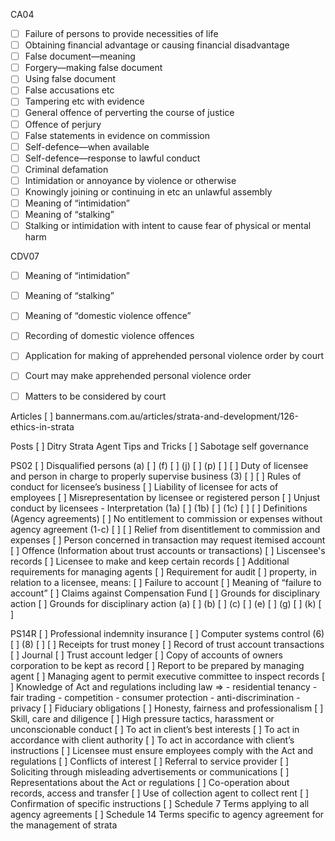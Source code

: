 
CA04
- [ ] Failure of persons to provide necessities of life
- [ ] Obtaining financial advantage or causing financial disadvantage
- [ ] False document—meaning
- [ ] Forgery—making false document
- [ ] Using false document
- [ ] False accusations etc
- [ ] Tampering etc with evidence
- [ ] General offence of perverting the course of justice
- [ ] Offence of perjury
- [ ] False statements in evidence on commission
- [ ] Self-defence—when available
- [ ] Self-defence—response to lawful conduct
- [ ] Criminal defamation
- [ ] Intimidation or annoyance by violence or otherwise
- [ ] Knowingly joining or continuing in etc an unlawful assembly
- [ ] Meaning of “intimidation”
- [ ] Meaning of “stalking”
- [ ] Stalking or intimidation with intent to cause fear of physical or mental harm

CDV07
- [ ] Meaning of “intimidation”
- [ ] Meaning of “stalking”
- [ ] Meaning of “domestic violence offence”
- [ ] Recording of domestic violence offences
- [ ] Application for making of apprehended personal violence order by court
- [ ] Court may make apprehended personal violence order
- [ ] Matters to be considered by court


Articles
[ ] bannermans.com.au/articles/strata-and-development/126-ethics-in-strata

Posts
[ ] Ditry Strata Agent Tips and Tricks
[ ] Sabotage self governance

PS02
[ ] Disqualified persons 
   (a) [ ] 
   (f) [ ] 
   (j) [ ] 
   (p) [ ]
[ ] Duty of licensee and person in charge to properly supervise business 
   (3) [ ]
[ ] Rules of conduct for licensee’s business
[ ] Liability of licensee for acts of employees
[ ] Misrepresentation by licensee or registered person
[ ] Unjust conduct by licensees - Interpretation 
  (1a) [ ] 
  (1b) [ ] 
  (1c) [ ]
[ ] Definitions (Agency agreements)
[ ] No entitlement to commission or expenses without agency agreement 
  (1-c) [ ]
[ ] Relief from disentitlement to commission and expenses
[ ] Person concerned in transaction may request itemised account
[ ] Offence (Information about trust accounts or transactions)
[ ] Liscensee's records
[ ] Licensee to make and keep certain records
[ ] Additional requirements for managing agents
[ ] Requirement for audit
[ ] property, in relation to a licensee, means:
[ ] Failure to account
[ ] Meaning of “failure to account”
[ ] Claims against Compensation Fund
[ ] Grounds for disciplinary action
[ ] Grounds for disciplinary action 
  (a) [ ] 
  (b) [ ] 
  (c) [ ] 
  (e) [ ] 
  (g) [ ] 
  (k) [ ]

PS14R
[ ] Professional indemnity insurance
[ ] Computer systems control 
   (6) [ ] 
   (8) [ ]
[ ] Receipts for trust money
[ ] Record of trust account transactions
[ ] Journal
[ ] Trust account ledger
[ ] Copy of accounts of owners corporation to be kept as record
[ ] Report to be prepared by managing agent
[ ] Managing agent to permit executive committee to inspect records
[ ] Knowledge of Act and regulations
    including law =>
    - residential tenancy
    - fair trading
    - competition
    - consumer protection
    - anti-discrimination
    - privacy
[ ] Fiduciary obligations
[ ] Honesty, fairness and professionalism
[ ] Skill, care and diligence
[ ] High pressure tactics, harassment or unconscionable conduct
[ ] To act in client’s best interests
[ ] To act in accordance with client authority
[ ] To act in accordance with client’s instructions
[ ] Licensee must ensure employees comply with the Act and regulations
[ ] Conflicts of interest
[ ] Referral to service provider
[ ] Soliciting through misleading advertisements or communications
[ ] Representations about the Act or regulations
[ ] Co-operation about records, access and transfer
[ ] Use of collection agent to collect rent
[ ] Confirmation of specific instructions
[ ] Schedule 7 Terms applying to all agency agreements
[ ] Schedule 14 Terms specific to agency agreement for the management of strata